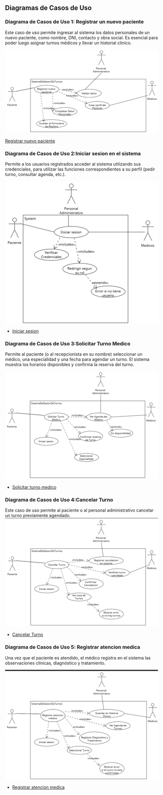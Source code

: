 ## Diagramas de Casos de Uso

### Diagrama de Casos de Uso 1: Registrar un nuevo paciente
Este caso de uso permite ingresar al sistema los datos personales de un nuevo paciente, como nombre, DNI, contacto y obra social. Es esencial para poder luego asignar turnos médicos y llevar un historial clínico.
  

![Caso de Uso (1)](Registrar_nuevo_paciente.png)

[Registrar nuevo paciente](https://drive.google.com/file/d/1Y5oF0NpqR2EKgMLjmSWhC2fr9y78s8ai/view?usp=sharing)

### Diagrama de Casos de Uso 2:Iniciar sesion en el sistema
Permite a los usuarios registrados acceder al sistema utilizando sus credenciales, para utilizar las funciones correspondientes a su perfil (pedir turno, consultar agenda, etc.).

![iniciarsesion](Iniciar_sesion.png)


* [Iniciar sesion](https://drive.google.com/file/d/1BFE9wVIt7Yly1FJgvhtTCDWOup4udBJF/view?usp=sharing)
  
### Diagrama de Casos de Uso 3:Solicitar Turno Medico
Permite al paciente (o al recepcionista en su nombre) seleccionar un médico, una especialidad y una fecha para agendar un turno. El sistema muestra los horarios disponibles y confirma la reserva del turno.

![SolicitarTurnoMedico](Solicitar_turno_medico.png)

* [Solicitar turno medico](https://drive.google.com/file/d/11lKhhxh38QjeeOpQclT5jmHWVQVuUd19/view?usp=sharing)

### Diagrama de Casos de Uso 4:Cancelar Turno
Este caso de uso permite al paciente o al personal administrativo cancelar un turno previamente agendado.
![CancelarTurno](Cancelar_turno.png)

* [Cancelar Turno](https://drive.google.com/file/d/1UqcdSCre9mSfUB5p7RG-7urHf1ZuoHtQ/view?usp=sharing)

### Diagrama de Casos de Uso 5: Registrar atencion medica
Una vez que el paciente es atendido, el médico registra en el sistema las observaciones clínicas, diagnóstico y tratamiento.

![RegistrarAtencionMedica](Registrar_atencion_medica.png)

* [Registrar atencion medica](https://drive.google.com/file/d/1OTtjOVhm-YNWH53e3X_DA3uwjoLdpDhb/view?usp=sharing)




